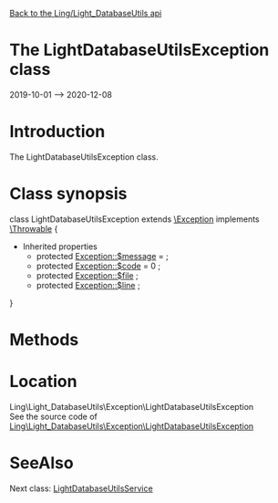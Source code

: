 [Back to the Ling/Light_DatabaseUtils api](https://github.com/lingtalfi/Light_DatabaseUtils/blob/master/doc/api/Ling/Light_DatabaseUtils.md)



The LightDatabaseUtilsException class
================
2019-10-01 --> 2020-12-08






Introduction
============

The LightDatabaseUtilsException class.



Class synopsis
==============


class <span class="pl-k">LightDatabaseUtilsException</span> extends [\Exception](http://php.net/manual/en/class.exception.php) implements [\Throwable](http://php.net/manual/en/class.throwable.php) {

- Inherited properties
    - protected  [Exception::$message](#property-message) =  ;
    - protected  [Exception::$code](#property-code) = 0 ;
    - protected  [Exception::$file](#property-file) ;
    - protected  [Exception::$line](#property-line) ;

}






Methods
==============






Location
=============
Ling\Light_DatabaseUtils\Exception\LightDatabaseUtilsException<br>
See the source code of [Ling\Light_DatabaseUtils\Exception\LightDatabaseUtilsException](https://github.com/lingtalfi/Light_DatabaseUtils/blob/master/Exception/LightDatabaseUtilsException.php)



SeeAlso
==============
Next class: [LightDatabaseUtilsService](https://github.com/lingtalfi/Light_DatabaseUtils/blob/master/doc/api/Ling/Light_DatabaseUtils/Service/LightDatabaseUtilsService.md)<br>

